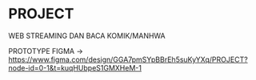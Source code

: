 # PROJECT
WEB STREAMING DAN BACA KOMIK/MANHWA 

PROTOTYPE FIGMA ->  https://www.figma.com/design/GGA7pmSYpBBrEh5suKyYXq/PROJECT?node-id=0-1&t=kuqHUbpeS1GMXHeM-1